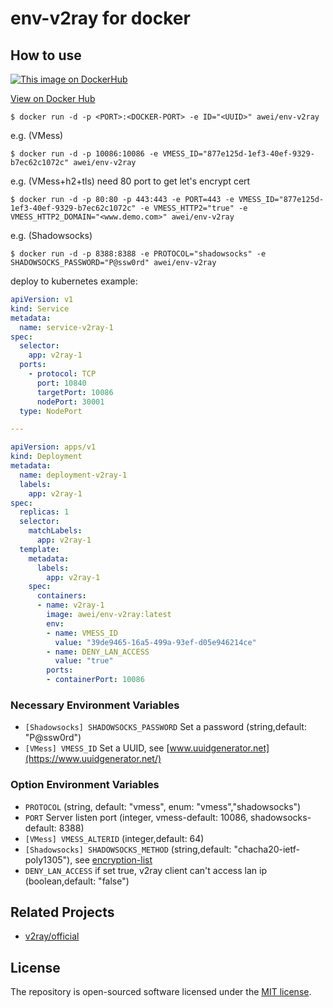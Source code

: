 # env-v2ray for docker
## How to use
[![This image on DockerHub](https://img.shields.io/docker/pulls/awei/env-v2ray.svg)](https://hub.docker.com/r/awei/env-v2ray/)

[View on Docker Hub](https://hub.docker.com/r/awei/env-v2ray)

```shell
$ docker run -d -p <PORT>:<DOCKER-PORT> -e ID="<UUID>" awei/env-v2ray
```
e.g. (VMess)
```shell
$ docker run -d -p 10086:10086 -e VMESS_ID="877e125d-1ef3-40ef-9329-b7ec62c1072c" awei/env-v2ray
```
e.g. (VMess+h2+tls) need 80 port to get let's encrypt cert
```shell
$ docker run -d -p 80:80 -p 443:443 -e PORT=443 -e VMESS_ID="877e125d-1ef3-40ef-9329-b7ec62c1072c" -e VMESS_HTTP2="true" -e VMESS_HTTP2_DOMAIN="<www.demo.com>" awei/env-v2ray
```
e.g. (Shadowsocks)
```shell
$ docker run -d -p 8388:8388 -e PROTOCOL="shadowsocks" -e SHADOWSOCKS_PASSWORD="P@ssw0rd" awei/env-v2ray
```
deploy to kubernetes example:
```yaml
apiVersion: v1
kind: Service
metadata:
  name: service-v2ray-1
spec:
  selector:
    app: v2ray-1
  ports:
    - protocol: TCP
      port: 10840
      targetPort: 10086
      nodePort: 30001
  type: NodePort

---

apiVersion: apps/v1
kind: Deployment
metadata:
  name: deployment-v2ray-1
  labels:
    app: v2ray-1
spec:
  replicas: 1
  selector:
    matchLabels:
      app: v2ray-1
  template:
    metadata:
      labels:
        app: v2ray-1
    spec:
      containers:
      - name: v2ray-1
        image: awei/env-v2ray:latest
        env:
        - name: VMESS_ID
          value: "39de9465-16a5-499a-93ef-d05e946214ce"
        - name: DENY_LAN_ACCESS
          value: "true"
        ports:
        - containerPort: 10086
```
### Necessary Environment Variables
* `[Shadowsocks] SHADOWSOCKS_PASSWORD` Set a password (string,default: "P@ssw0rd")
* `[VMess] VMESS_ID` Set a UUID, see [www.uuidgenerator.net](https://www.uuidgenerator.net/)

### Option Environment Variables
* `PROTOCOL` (string, default: "vmess", enum: "vmess","shadowsocks")
* `PORT` Server listen port (integer, vmess-default: 10086, shadowsocks-default: 8388)
* `[VMess] VMESS_ALTERID` (integer,default: 64)
* `[Shadowsocks] SHADOWSOCKS_METHOD` (string,default: "chacha20-ietf-poly1305"), see [encryption-list](https://www.v2ray.com/chapter_02/protocols/shadowsocks.html#encryption-list)
* `DENY_LAN_ACCESS` if set true, v2ray client can't access lan ip (boolean,default: "false")

## Related Projects
- [v2ray/official](https://hub.docker.com/r/v2ray/official)

## License
The repository is open-sourced software licensed under the [MIT license](https://opensource.org/licenses/MIT).
